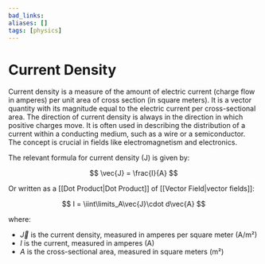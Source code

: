 ```yaml
---
bad_links: 
aliases: []
tags: [physics]
---
```

# Current Density

Current density is a measure of the amount of electric current (charge flow in amperes) per unit area of cross section (in square meters). It is a vector quantity with its magnitude equal to the electric current per cross-sectional area. The direction of current density is always in the direction in which positive charges move. It is often used in describing the distribution of a current within a conducting medium, such as a wire or a semiconductor. The concept is crucial in fields like electromagnetism and electronics.

The relevant formula for current density (J) is given by:

$$
\vec{J} = \frac{I}{A}
$$

Or written as a [[Dot Product|Dot Product]] of [[Vector Field|vector fields]]: 

$$
I = \iint\limits_A\vec{J}\cdot d\vec{A}
$$

where:
- $\vec{J}$ is the current density, measured in amperes per square meter (A/m²)
- $I$ is the current, measured in amperes (A)
- $A$ is the cross-sectional area, measured in square meters (m²)